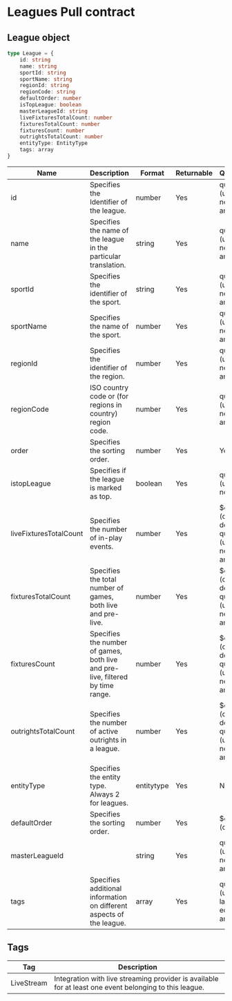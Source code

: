 # Leagues Pull contract

## League object
```typescript
type League = {
    id: string
    name: string
    sportId: string
    sportName: string
    regionId: string
    regionCode: string
    defaultOrder: number
    isTopLeague: boolean
    masterLeagueId: string
    liveFixturesTotalCount: number
    fixturesTotalCount: number
    fixturesCount: number
    outrightsTotalCount: number
    entityType: EntityType
    tags: array
}
```

| Name | Description | Format | Returnable | Queryable | Example |
| --- | --- | --- | --- | --- | --- |
|id| Specifies the Identifier of the league. | number |	Yes | query (using eq, ne, or, and, in) | $filter=id eq '46' |
|name| Specifies the name of the league in the particular translation. | string	| Yes |	query (using eq, ne, or, and, in) | $filter=name eq 'Bangor' |
|sportId| Specifies the identifier of the sport. | string | Yes | query (using eq, ne, or, and, in) | $filter=sportId eq '61' |
|sportName| Specifies the name of the sport. | number |	Yes | query (using eq, ne, or, and, in) | $filter=sportName eq 'Horse Racing'  |
|regionId| Specifies the identifier of the region. | number | Yes | query (using eq, ne, or, and, in) | $filter=regionId eq '225'  |
|regionCode| ISO country code or (for regions in country) region code. | number | Yes | query (using eq, ne, or, and, in) |$filter=regionId eq '225'  |
|order| Specifies the sorting order. | number | Yes | Yes |  |
|istopLeague| Specifies if the league is marked as top. | boolean | Yes | query (using eq, ne) | $filter=isTopLeague eq false |
|liveFixturesTotalCount| Specifies the number of in-play events. | number | Yes | $orderby (only desc) </br> query (using eq, ne, or, and, in) | $orderby=liveFixturesTotalCount desc </br> $filter=liveFixturesTotalCount eq 0 |
|fixturesTotalCount| Specifies the total number of games, both live and pre-live. |number| Yes | $orderby (only desc) </br>query (using eq, ne, or, and, in) | $orderby=fixturesTotalCount desc </br>$filter=fixturesTotalCount eq 1 |
|fixturesCount|	Specifies the number of games, both live and pre-live, filtered by time range. | number	| Yes |	$orderby (only desc) </br>query (using eq, ne, or, and, in) | $orderby=fixturesCount desc </br> $filter=fixturesCount eq 1 |
|outrightsTotalCount| Specifies the number of active outrights in a league. | number | Yes | $orderby (only desc) </br>query (using eq, ne, or, and, in) | $orderby=outrightsTotalCount desc </br>$filter=outrightsTotalCount eq 1 |
|entityType| Specifies the entity type. Always 2 for leagues. |	entitytype | Yes | No | -- |
|defaultOrder| Specifies the sorting order. | number | Yes | $orderby (only asc) | $orderby=defaultOrder asc |
|masterLeagueId|  | string | Yes | query (using eq, ne, or, and, in) | $filter=masterLeagueId eq '10411' |
|tags| Specifies additional information on different aspects of the league. | array | Yes | query (using lambda, eq, ne, or, and, in) | $filter=tags/any(s: s eq 'LiveStream') |

## Tags

|Tag|Description|
| --- | --- |
|LiveStream|Integration with live streaming provider is available for at least one event belonging to this league.| 
